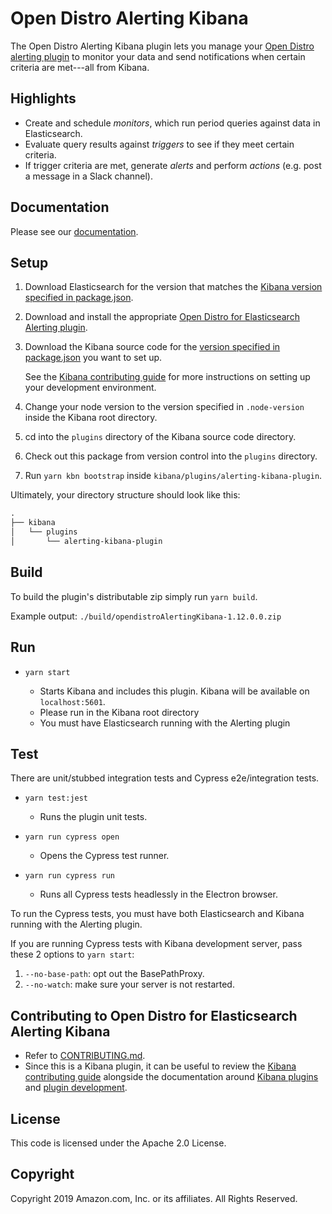 # Open Distro Alerting Kibana

The Open Distro Alerting Kibana plugin lets you manage your [Open Distro alerting plugin](https://github.com/opendistro-for-elasticsearch/alerting) to monitor your data and send notifications when certain criteria are met---all from Kibana.


## Highlights

- Create and schedule *monitors*, which run period queries against data in Elasticsearch.
- Evaluate query results against *triggers* to see if they meet certain criteria.
- If trigger criteria are met, generate *alerts* and perform *actions* (e.g. post a message in a Slack channel).


## Documentation

Please see our [documentation](https://opendistro.github.io/for-elasticsearch-docs/).


## Setup

1. Download Elasticsearch for the version that matches the [Kibana version specified in package.json](./package.json#L9).
1. Download and install the appropriate [Open Distro for Elasticsearch Alerting plugin](https://github.com/opendistro-for-elasticsearch/alerting).
1. Download the Kibana source code for the [version specified in package.json](./package.json#L9) you want to set up.

   See the [Kibana contributing guide](https://github.com/elastic/kibana/blob/master/CONTRIBUTING.md#setting-up-your-development-environment) for more instructions on setting up your development environment.

1. Change your node version to the version specified in `.node-version` inside the Kibana root directory.
1. cd into the `plugins` directory of the Kibana source code directory.
1. Check out this package from version control into the `plugins` directory.
1. Run `yarn kbn bootstrap` inside `kibana/plugins/alerting-kibana-plugin`.

Ultimately, your directory structure should look like this:

```md
.
├── kibana
│   └── plugins
│       └── alerting-kibana-plugin
```


## Build

To build the plugin's distributable zip simply run `yarn build`.

Example output: `./build/opendistroAlertingKibana-1.12.0.0.zip`


## Run

- `yarn start`

  - Starts Kibana and includes this plugin. Kibana will be available on `localhost:5601`.
  - Please run in the Kibana root directory
  - You must have Elasticsearch running with the Alerting plugin

## Test
  
  There are unit/stubbed integration tests and Cypress e2e/integration tests.
  
- `yarn test:jest`

  - Runs the plugin unit tests.

- `yarn run cypress open`

  - Opens the Cypress test runner.

- `yarn run cypress run`

  - Runs all Cypress tests headlessly in the Electron browser.

 To run the Cypress tests, you must have both Elasticsearch and Kibana running with the Alerting plugin.
  
 If you are running Cypress tests with Kibana development server, pass these 2 options to `yarn start`: 
  1. `--no-base-path`: opt out the BasePathProxy.
  1. `--no-watch`: make sure your server is not restarted.


## Contributing to Open Distro for Elasticsearch Alerting Kibana

- Refer to [CONTRIBUTING.md](./CONTRIBUTING.md).
- Since this is a Kibana plugin, it can be useful to review the [Kibana contributing guide](https://github.com/elastic/kibana/blob/master/CONTRIBUTING.md) alongside the documentation around [Kibana plugins](https://www.elastic.co/guide/en/kibana/master/kibana-plugins.html) and [plugin development](https://www.elastic.co/guide/en/kibana/master/external-plugin-development.html).


## License

This code is licensed under the Apache 2.0 License.

## Copyright

Copyright 2019 Amazon.com, Inc. or its affiliates. All Rights Reserved.

